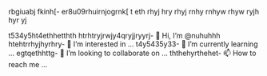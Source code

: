 rbgiuabj fkinh[-
er8u09rhuirnjogrnk[
t
eth
rhyj
hry
rhyj
rnhy
rnhyw
rhyw
ryjh
hyr
yj


t534y5ht4ethhetthth
htrhtryjrwjy4qryjjryyrj- 👋 Hi, I’m @nuhuhhh
htehtrrhyjhyrhry- 👀 I’m interested in ...
t4y5435y33- 🌱 I’m currently learning ...
egtqethhttg- 💞️ I’m looking to collaborate on ...
ththehyrthehet- 📫 How to reach me ...

<!---
nuhuhhh/nuhuhhh is a ✨ special ✨ repository because its `README.md` (this file) appears on your GitHub profile.
You can click the Preview link to take a look at your changes.
--->
